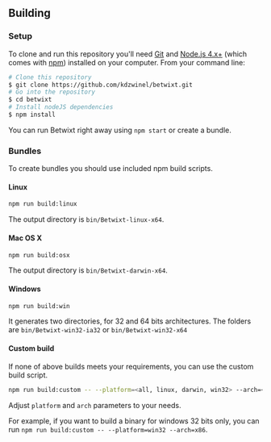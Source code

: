 ## Building

### Setup

To clone and run this repository you'll need [Git](https://git-scm.com) and [Node.js 4.x+](https://nodejs.org/en/download/) (which comes with [npm](http://npmjs.com)) installed on your computer. From your command line:

```bash
# Clone this repository
$ git clone https://github.com/kdzwinel/betwixt.git
# Go into the repository
$ cd betwixt
# Install nodeJS dependencies
$ npm install
```

You can run Betwixt right away using `npm start` or create a bundle.

### Bundles

To create bundles you should use included npm build scripts.

#### Linux

```bash
npm run build:linux
```

The output directory is `bin/Betwixt-linux-x64`.

#### Mac OS X

```bash
npm run build:osx
```

The output directory is `bin/Betwixt-darwin-x64`.

#### Windows

```bash
npm run build:win
```

It generates two directories, for 32 and 64 bits architectures. The folders are `bin/Betwixt-win32-ia32` or `bin/Betwixt-win32-x64`

#### Custom build

If none of above builds meets your requirements, you can use the custom build script.


```bash
npm run build:custom -- --platform=<all, linux, darwin, win32> --arch=<all, x86, x64>
```

Adjust `platform` and `arch` parameters to your needs.

For example, if you want to build a binary for windows 32 bits only, you can run `npm run build:custom -- --platform=win32 --arch=x86`.
